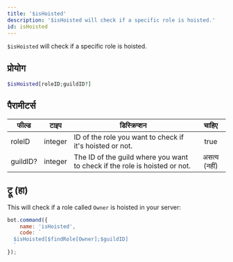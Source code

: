 ```yaml
---
title: '$isHoisted'
description: '$isHoisted will check if a specific role is hoisted.'
id: isHoisted
---
```


`$isHoisted` will check if a specific role is hoisted.

## प्रोयोग

```php
$isHoisted[roleID;guildID?]
```

## पैरामीटर्स

| फील्ड    | टाइप    | डिस्क्रिप्शन                                                               |    चाहिए     |
| -------- | ------- | -------------------------------------------------------------------------- |:------------:|
| roleID   | integer | ID of the role you want to check if it's hoisted or not.                   |     true     |
| guildID? | integer | The ID of the guild where you want to check if the role is hoisted or not. | असत्य (नहीं) |

## ट्रू (हा)

This will check if a role called `Owner` is hoisted in your server:

```javascript
bot.command({
    name: 'isHoisted',
    code: `
  $isHoisted[$findRole[Owner];$guildID]
  `
});
```
